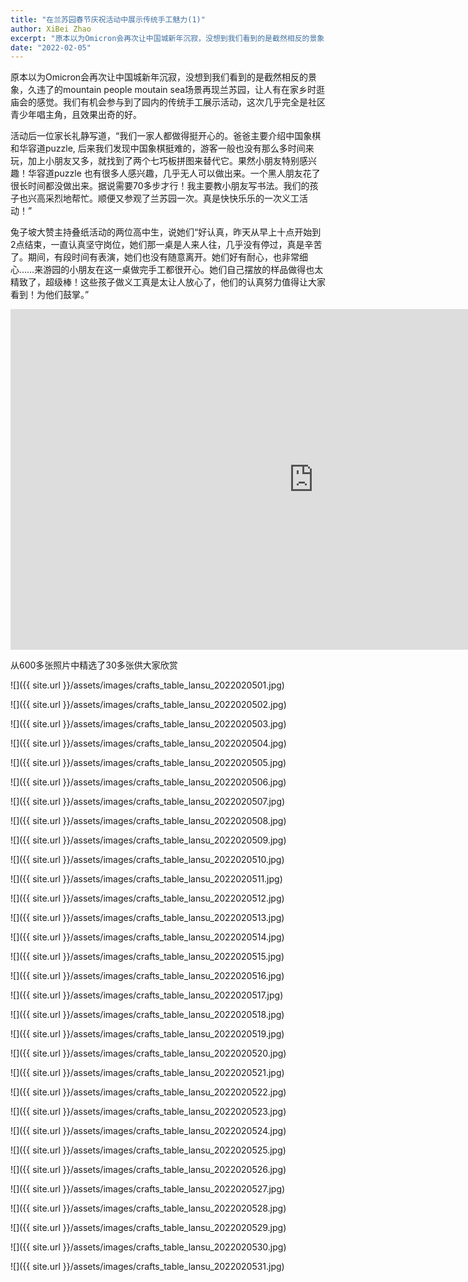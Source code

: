 ```yaml
---
title: "在兰苏园春节庆祝活动中展示传统手工魅力(1)"
author: XiBei Zhao
excerpt: "原本以为Omicron会再次让中国城新年沉寂，没想到我们看到的是截然相反的景象，久违了的people mountain people sea场景再现兰苏园，让人有在家乡时逛庙会的感觉。我们有机会参与到了园内的传统手工展示活动，这次几乎完全是社区青少年唱主角，且效果出奇的好。"
date: "2022-02-05"
---
```


原本以为Omicron会再次让中国城新年沉寂，没想到我们看到的是截然相反的景象，久违了的mountain people moutain sea场景再现兰苏园，让人有在家乡时逛庙会的感觉。我们有机会参与到了园内的传统手工展示活动，这次几乎完全是社区青少年唱主角，且效果出奇的好。

活动后一位家长礼静写道，“我们一家人都做得挺开心的。爸爸主要介绍中国象棋和华容道puzzle, 后来我们发现中国象棋挺难的，游客一般也没有那么多时间来玩，加上小朋友又多，就找到了两个七巧板拼图来替代它。果然小朋友特别感兴趣！华容道puzzle 也有很多人感兴趣，几乎无人可以做出来。一个黑人朋友花了很长时间都没做出来。据说需要70多步才行！我主要教小朋友写书法。我们的孩子也兴高采烈地帮忙。顺便又参观了兰苏园一次。真是快快乐乐的一次义工活动！”

兔子坡大赞主持叠纸活动的两位高中生，说她们“好认真，昨天从早上十点开始到2点结束，一直认真坚守岗位，她们那一桌是人来人往，几乎没有停过，真是辛苦了。期间，有段时间有表演，她们也没有随意离开。她们好有耐心，也非常细心……来游园的小朋友在这一桌做完手工都很开心。她们自己摆放的样品做得也太精致了，超级棒！这些孩子做义工真是太让人放心了，他们的认真努力值得让大家看到！为他们鼓掌。”

<iframe width="969" height="545" src="https://www.youtube.com/embed/VZffKl1QjNc" title="YouTube video player" frameborder="0" allow="accelerometer; autoplay; clipboard-write; encrypted-media; gyroscope; picture-in-picture" allowfullscreen></iframe>
<br>

从600多张照片中精选了30多张供大家欣赏

![]({{ site.url }}/assets/images/crafts_table_lansu_2022020501.jpg)

![]({{ site.url }}/assets/images/crafts_table_lansu_2022020502.jpg)

![]({{ site.url }}/assets/images/crafts_table_lansu_2022020503.jpg)

![]({{ site.url }}/assets/images/crafts_table_lansu_2022020504.jpg)

![]({{ site.url }}/assets/images/crafts_table_lansu_2022020505.jpg)

![]({{ site.url }}/assets/images/crafts_table_lansu_2022020506.jpg)

![]({{ site.url }}/assets/images/crafts_table_lansu_2022020507.jpg)

![]({{ site.url }}/assets/images/crafts_table_lansu_2022020508.jpg)

![]({{ site.url }}/assets/images/crafts_table_lansu_2022020509.jpg)

![]({{ site.url }}/assets/images/crafts_table_lansu_2022020510.jpg)

![]({{ site.url }}/assets/images/crafts_table_lansu_2022020511.jpg)

![]({{ site.url }}/assets/images/crafts_table_lansu_2022020512.jpg)

![]({{ site.url }}/assets/images/crafts_table_lansu_2022020513.jpg)

![]({{ site.url }}/assets/images/crafts_table_lansu_2022020514.jpg)

![]({{ site.url }}/assets/images/crafts_table_lansu_2022020515.jpg)

![]({{ site.url }}/assets/images/crafts_table_lansu_2022020516.jpg)

![]({{ site.url }}/assets/images/crafts_table_lansu_2022020517.jpg)

![]({{ site.url }}/assets/images/crafts_table_lansu_2022020518.jpg)

![]({{ site.url }}/assets/images/crafts_table_lansu_2022020519.jpg)

![]({{ site.url }}/assets/images/crafts_table_lansu_2022020520.jpg)

![]({{ site.url }}/assets/images/crafts_table_lansu_2022020521.jpg)

![]({{ site.url }}/assets/images/crafts_table_lansu_2022020522.jpg)

![]({{ site.url }}/assets/images/crafts_table_lansu_2022020523.jpg)

![]({{ site.url }}/assets/images/crafts_table_lansu_2022020524.jpg)

![]({{ site.url }}/assets/images/crafts_table_lansu_2022020525.jpg)

![]({{ site.url }}/assets/images/crafts_table_lansu_2022020526.jpg)

![]({{ site.url }}/assets/images/crafts_table_lansu_2022020527.jpg)

![]({{ site.url }}/assets/images/crafts_table_lansu_2022020528.jpg)

![]({{ site.url }}/assets/images/crafts_table_lansu_2022020529.jpg)

![]({{ site.url }}/assets/images/crafts_table_lansu_2022020530.jpg)

![]({{ site.url }}/assets/images/crafts_table_lansu_2022020531.jpg)

